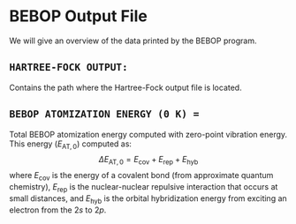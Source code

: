 # BEBOP Output File
We will give an overview of the data printed by the BEBOP program.

## ```HARTREE-FOCK OUTPUT:```
Contains the path where the Hartree-Fock output file is located. 

## ```BEBOP ATOMIZATION ENERGY (0 K) = ```
Total BEBOP atomization energy computed with zero-point vibration energy. 
This energy ($E_{\text{AT},0}$) computed as:
$$\Delta E_{\text{AT},0} = E_{\text{cov}} + E_{\text{rep}} + E_{\text{hyb}}$$
where $E_{\text{cov}}$ is the energy of a covalent bond (from approximate quantum chemistry),
$E_{\text{rep}}$ is the nuclear-nuclear repulsive interaction that occurs at small distances,
and $E_{\text{hyb}}$ is the orbital hybridization energy from exciting an electron from the $2s$
to $2p$. 
